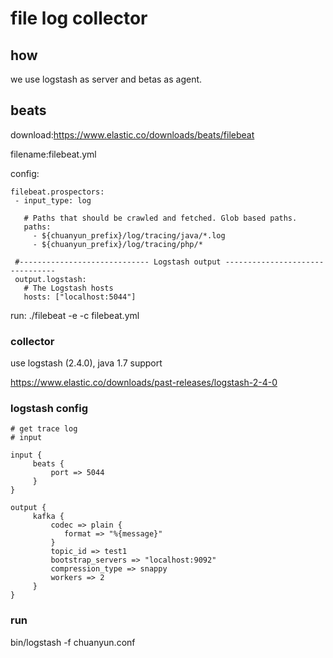 # file log collector


## how

we use logstash as server and  betas as agent.

## beats

download:https://www.elastic.co/downloads/beats/filebeat

filename:filebeat.yml

config:
```config
filebeat.prospectors:
 - input_type: log

   # Paths that should be crawled and fetched. Glob based paths.
   paths:
     - ${chuanyun_prefix}/log/tracing/java/*.log
     - ${chuanyun_prefix}/log/tracing/php/*

 #----------------------------- Logstash output --------------------------------
 output.logstash:
   # The Logstash hosts
   hosts: ["localhost:5044"]

```
run: ./filebeat -e -c filebeat.yml

### collector

use logstash (2.4.0), java 1.7 support

https://www.elastic.co/downloads/past-releases/logstash-2-4-0


### logstash config

```config
# get trace log
# input

input {
     beats {
         port => 5044
     }
}

output {
     kafka {
         codec => plain {
            format => "%{message}"
         }
         topic_id => test1
         bootstrap_servers => "localhost:9092"
         compression_type => snappy
         workers => 2
     }
}
```

### run

bin/logstash -f chuanyun.conf
